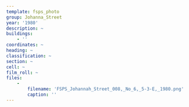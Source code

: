 ```yaml
---
template: fsps_photo
group: Johanna_Street
year: '1980'
description: ~
buildings:
    - ''
coordinates: ~
heading: ~
classification: ~
section: ~
cell: ~
film_roll: ~
files:
    -
        filename: 'FSPS_Johannah_Street_008,_No_6,_5-3-E,_1980.png'
        caption: ''
---
```

